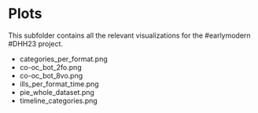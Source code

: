 # Plots

This subfolder contains all the relevant visualizations for the #earlymodern #DHH23 project.

* categories_per_format.png <br>
* co-oc_bot_2fo.png <br>
* co-oc_bot_8vo.png <br>
* ills_per_format_time.png <br>
* pie_whole_dataset.png <br>
* timeline_categories.png <br>
